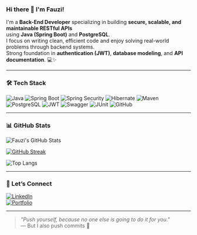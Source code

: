 ### Hi there 👋 I'm Fauzi!

I'm a **Back-End Developer** specializing in building **secure, scalable, and maintainable RESTful APIs**  
using **Java (Spring Boot)** and **PostgreSQL**.  
I focus on writing clean, efficient code and enjoy solving real-world problems through backend systems.  
Strong foundation in **authentication (JWT)**, **database modeling**, and **API documentation**. 💻✨

---

### 🛠️ Tech Stack

![Java](https://img.shields.io/badge/-Java-007396?style=flat&logo=java)
![Spring Boot](https://img.shields.io/badge/-Spring%20Boot-6DB33F?style=flat&logo=springboot)
![Spring Security](https://img.shields.io/badge/-Spring%20Security-6DB33F?style=flat&logo=springsecurity)
![Hibernate](https://img.shields.io/badge/-Hibernate-59666C?style=flat&logo=hibernate)
![Maven](https://img.shields.io/badge/-Maven-C71A36?style=flat&logo=apachemaven)
![PostgreSQL](https://img.shields.io/badge/-PostgreSQL-336791?style=flat&logo=postgresql)
![JWT](https://img.shields.io/badge/-JWT-000000?style=flat&logo=jsonwebtokens)
![Swagger](https://img.shields.io/badge/-Swagger-85EA2D?style=flat&logo=swagger)
![JUnit](https://img.shields.io/badge/-JUnit-25A162?style=flat&logo=junit5)
![GitHub](https://img.shields.io/badge/-GitHub-181717?style=flat&logo=github)

---

### 📊 GitHub Stats

![Fauzi's GitHub Stats](https://github-readme-stats.vercel.app/api?username=fauzinashrullah&show_icons=true&theme=tokyonight&hide_border=true&hide_title=true)

[![GitHub Streak](https://streak-stats.demolab.com?user=fauzinashrullah&theme=tokyonight&hide_border=true)](https://git.io/streak-stats)

![Top Langs](https://github-readme-stats.vercel.app/api/top-langs/?username=fauzinashrullah&layout=compact&theme=tokyonight&hide_border=true)

---

### 🔗 Let’s Connect

[![LinkedIn](https://img.shields.io/badge/-LinkedIn-blue?style=flat&logo=linkedin)](https://www.linkedin.com/in/fauzi-malik-nashrullah)  
[![Portfolio](https://img.shields.io/badge/-My%20Portfolio-121212?style=flat&logo=vercel&logoColor=white)](https://fauzinashrullah.vercel.app/)

---

> *"Push yourself, because no one else is going to do it for you."*  
> — But I also push commits 😤
